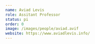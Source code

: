 ```yaml
---
name: Aviad Levis
role: Assitant Professor
status: pi
order: 0
image: /images/people/aviad.avif
website: https://www.aviadlevis.info/
---
```

